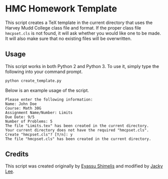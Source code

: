 # HMC Homework Template

This script creates a TeX template in the current directory that uses the
Harvey Mudd College class file and format. If the proper class file
`hmcpset.cls` is not found, it will ask whether you would like one to be made.
It will also make sure that no existing files will be overwritten.

## Usage

This script works in both Python 2 and Python 3. To use it, simply type the
following into your command prompt.

```bash
python create_template.py
```

Below is an example usage of the script.

```
Please enter the following information:
Name: John Doe
Course: Math 30G
Assignment Name/Number: Limits
Due Date: 9/5
Number of Problems: 5
The file "Limits.tex" has been created in the current directory.
Your current directory does not have the required "hmcpset.cls".
Create "hmcpset.cls"? [Y/n]: y
The file "hmcpset.cls" has been created in the current directory.
```

## Credits
This script was created originally by [Eyassu
Shimelis](https://github.com/eshimelis) and modified by [Jacky
Lee](https://github.com/grenmester).
